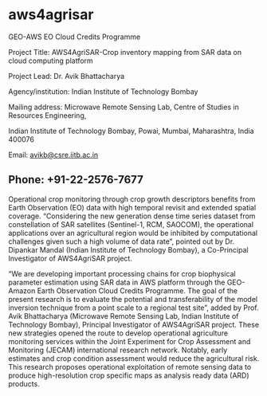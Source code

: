 # aws4agrisar

GEO-AWS EO Cloud Credits Programme

Project Title: AWS4AgriSAR-Crop inventory mapping from SAR data on cloud computing platform

Project Lead: Dr. Avik Bhattacharya

Agency/institution: Indian Institute of Technology Bombay

Mailing address: Microwave Remote Sensing Lab, Centre of Studies in Resources Engineering,

Indian Institute of Technology Bombay, Powai, Mumbai, Maharashtra, India 400076

Email: avikb@csre.iitb.ac.in

Phone: +91-22-2576-7677
---------------------------------------------------------------------------------------------------------------------------
Operational crop monitoring through crop growth descriptors benefits from Earth Observation (EO) data with high temporal revisit and extended spatial coverage. “Considering the new generation dense time series dataset from constellation of SAR satellites (Sentinel-1, RCM, SAOCOM), the operational applications over an agricultural region would be inhibited by computational challenges given such a high volume of data rate”, pointed out by Dr. Dipankar Mandal (Indian Institute of Technology Bombay), a Co-Principal Investigator of AWS4AgriSAR project. 

“We are developing important processing chains for crop biophysical parameter estimation using SAR data in AWS platform through the GEO-Amazon Earth Observation Cloud Credits Programme. The goal of the present research is to evaluate the potential and transferability of the model inversion technique from a point scale to a regional test site”, added by Prof. Avik Bhattacharya (Microwave Remote Sensing Lab, Indian Institute of Technology Bombay), Principal Investigator of AWS4AgriSAR project.
These new strategies opened the route to develop operational agriculture monitoring services within the Joint Experiment for Crop Assessment and Monitoring (JECAM) international research network. Notably, early estimates and crop condition assessment would reduce the agricultural risk. This research proposes operational exploitation of remote sensing data to produce high-resolution crop specific maps as analysis ready data (ARD) products.
 
